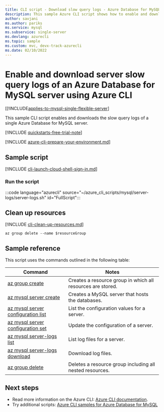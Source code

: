 ```yaml
---
title: CLI script - Download slow query logs - Azure Database for MySQL
description: This sample Azure CLI script shows how to enable and download the server logs of an Azure Database for MySQL server.
author: savjani
ms.author: pariks
ms.service: mysql
ms.subservice: single-server
ms.devlang: azurecli
ms.topic: sample
ms.custom: mvc, devx-track-azurecli
ms.date: 02/10/2022
---
```


# Enable and download server slow query logs of an Azure Database for MySQL server using Azure CLI

[[!INCLUDE[applies-to-mysql-single-flexible-server](../includes/applies-to-mysql-single-flexible-server.md)]

This sample CLI script enables and downloads the slow query logs of a single Azure Database for MySQL server.

[!INCLUDE [quickstarts-free-trial-note](../../../includes/quickstarts-free-trial-note.md)]

[!INCLUDE [azure-cli-prepare-your-environment.md](~/articles/reusable-content/azure-cli/azure-cli-prepare-your-environment.md)]

## Sample script

[!INCLUDE [cli-launch-cloud-shell-sign-in.md](../../../includes/cli-launch-cloud-shell-sign-in.md)]

### Run the script

:::code language="azurecli" source="~/azure_cli_scripts/mysql/server-logs/server-logs.sh" id="FullScript":::

## Clean up resources

[!INCLUDE [cli-clean-up-resources.md](../../../includes/cli-clean-up-resources.md)]

```azurecli
az group delete --name $resourceGroup
```

## Sample reference

This script uses the commands outlined in the following table:

| **Command** | **Notes** |
|---|---|
| [az group create](/cli/azure/group#az-group-create) | Creates a resource group in which all resources are stored. |
| [az mysql server create](/cli/azure/mysql/server#az-mysql-server-create) | Creates a MySQL server that hosts the databases. |
| [az mysql server configuration list](/cli/azure/mysql/server/configuration#az-mysql-server-configuration-list) | List the configuration values for a server. |
| [az mysql server configuration set](/cli/azure/mysql/server/configuration#az-mysql-server-configuration-set) | Update the configuration of a server. |
| [az mysql server-logs list](/cli/azure/mysql/server-logs#az-mysql-server-logs-list) | List log files for a server. |
| [az mysql server-logs download](/cli/azure/mysql/server-logs#az-mysql-server-logs-download) | Download log files. |
| [az group delete](/cli/azure/group#az-group-delete) | Deletes a resource group including all nested resources. |

## Next steps

- Read more information on the Azure CLI: [Azure CLI documentation](/cli/azure).
- Try additional scripts: [Azure CLI samples for Azure Database for MySQL](../sample-scripts-azure-cli.md)
